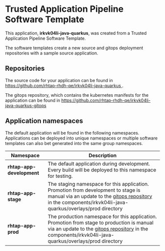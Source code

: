 # Trusted Application Pipeline Software Template

This application, **irkvk04li-java-quarkus**, was created from a Trusted Application Pipeline Software Template.

The software templates create a new source and gitops deployment repositories with a sample source application. 

## Repositories

The source code for your application can be found in [https://github.com/rhtap-rhdh-qe/irkvk04li-java-quarkus ](https://github.com/rhtap-rhdh-qe/irkvk04li-java-quarkus ).
 
The gitops repository, which contains the kubernetes manifests for the application can be found in 
[https://github.com/rhtap-rhdh-qe/irkvk04li-java-quarkus-gitops ](https://github.com/rhtap-rhdh-qe/irkvk04li-java-quarkus-gitops ) 

## Application namespaces 

The default application will be found in the following namespaces. Applications can be deployed into unique namespaces or multiple software templates can also bet generated into the same group namespaces.  

|  Namespace   |  Description   |  
| -------- | -------- |   
| **rhtap-app-development** | The default application during development. Every build will be deployed to this namespace for testing. | 
| **rhtap-app-stage** | The staging namespace for this application. Promotion from development to stage is manual via an update to the [gitops repository](https://github.com/rhtap-rhdh-qe/irkvk04li-java-quarkus-gitops ) in the components/irkvk04li-java-quarkus/overlays/prod directory |  
| **rhtap-app-prod** | The production namespace for this application. Promotion from stage to production is manual via an update to the [gitops repository](https://github.com/rhtap-rhdh-qe/irkvk04li-java-quarkus-gitops ) in the components/irkvk04li-java-quarkus/overlays/prod directory | 